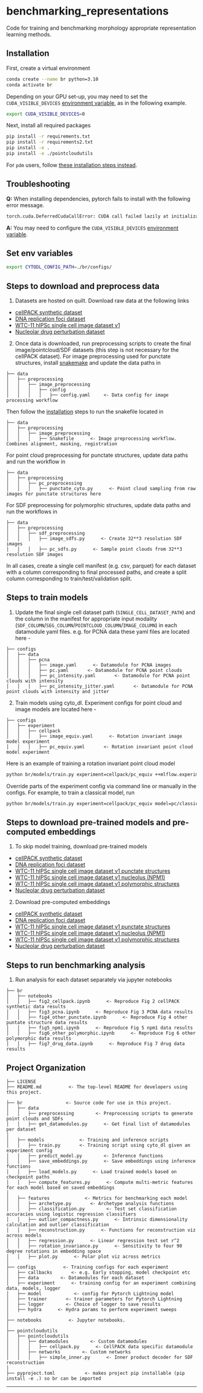 # benchmarking_representations

Code for training and benchmarking morphology appropriate representation learning methods.

## Installation

First, create a virtual environment

```bash
conda create --name br python=3.10
conda activate br
```

Depending on your GPU set-up, you may need to set the `CUDA_VISIBLE_DEVICES` [environment variable](https://developer.nvidia.com/blog/cuda-pro-tip-control-gpu-visibility-cuda_visible_devices/), as in the following example.

```bash
export CUDA_VISIBLE_DEVICES=0
```

Next, install all required packages

```bash
pip install -r requirements.txt
pip install -r requirements2.txt
pip install -e .
pip install -e ./pointcloudutils
```

For `pdm` users, follow [these installation steps instead](./ADVANCED_INSTALLATION.md).

## Troubleshooting
**Q:** When installing dependencies, pytorch fails to install with the following error message.
```bash
torch.cuda.DeferredCudaCallError: CUDA call failed lazily at initialization with error: device >= 0 && device < num_gpus
```

**A:** You may need to configure the `CUDA_VISIBLE_DEVICES` [environment variable](https://developer.nvidia.com/blog/cuda-pro-tip-control-gpu-visibility-cuda_visible_devices/).

## Set env variables

```bash
export CYTODL_CONFIG_PATH=./br/configs/
```

## Steps to download and preprocess data

1. Datasets are hosted on quilt. Download raw data at the following links

* [cellPACK synthetic dataset](https://open.quiltdata.com/b/allencell/tree/aics/morphology_appropriate_representation_learning/cellPACK_single_cell_punctate_structure/)
* [DNA replication foci dataset](https://open.quiltdata.com/b/allencell/packages/aics/nuclear_project_dataset_4)
* [WTC-11 hIPSc single cell image dataset v1](https://staging.allencellquilt.org/b/allencell/tree/aics/hipsc_single_cell_image_dataset/)
* [Nucleolar drug perturbation dataset](https://open.quiltdata.com/b/allencell/tree/aics/NPM1_single_cell_drug_perturbations/)


2. Once data is downloaded, run preprocessing scripts to create the final image/pointcloud/SDF datasets (this step is not necessary for the cellPACK dataset). For image preprocessing used for punctate structures, install [snakemake](https://snakemake.readthedocs.io/en/stable/getting_started/installation.html) and update the data paths in

```
├── data
│   ├── preprocessing
│   │   ├── image_preprocessing
│   │   │   ├── config
│   │   │   │   ├── config.yaml     <- Data config for image processing workflow
```

Then follow the [installation](br/data/preprocessing/image_preprocessing/README.md) steps to run the snakefile located in

```
├── data
│   ├── preprocessing
│   │   ├── image_preprocessing
│   │   │   ├── Snakefile      <- Image preprocessing workflow. Combines alignment, masking, registration
```

For point cloud preprocessing for punctate structures, update data paths and run the workflow in

```
├── data
│   ├── preprocessing
│   │   ├── pc_preprocessing
│   │   │   ├── punctate_cyto.py      <- Point cloud sampling from raw images for punctate structures here
```

For SDF preprocessing for polymorphic structures, update data paths and run the workflows in

```
├── data
│   ├── preprocessing
│   │   ├── sdf_preprocessing
│   │   │   ├── image_sdfs.py      <- Create 32**3 resolution SDF images
│   │   │   ├── pc_sdfs.py      <- Sample point clouds from 32**3 resolution SDF images
```

In all cases, create a single cell manifest (e.g. csv, parquet) for each dataset with a column corresponding to final processed paths, and create a split column corresponding to train/test/validation split.

## Steps to train models

1. Update the final single cell dataset path (`SINGLE_CELL_DATASET_PATH`) and the column in the manifest for appropriate input modality (`SDF_COLUMN`/`SEG_COLUMN`/`POINTCLOUD_COLUMN`/`IMAGE_COLUMN`) in each datamodule yaml files. e.g. for PCNA data these yaml files are located here -

```
├── configs
│   ├── data
│   │   ├── pcna
│   │   │   ├── image.yaml      <- Datamodule for PCNA images
│   │   │   ├── pc.yaml       <- Datamodule for PCNA point clouds
│   │   │   ├── pc_intensity.yaml       <- Datamodule for PCNA point clouds with intensity
│   │   │   ├── pc_intensity_jitter.yaml       <- Datamodule for PCNA point clouds with intensity and jitter
```

2. Train models using cyto_dl. Experiment configs for point cloud and image models are located here -

```
├── configs
│   ├── experiment
│   │   ├── cellpack
│   │   │   ├── image_equiv.yaml      <- Rotation invariant image model experiment
│   │   │   ├── pc_equiv.yaml       <- Rotation invariant point cloud model experiment
```

Here is an example of training a rotation invariant point cloud model

```bash
python br/models/train.py experiment=cellpack/pc_equiv ++mlflow.experiment_name=[EXPERIMENT_NAME] ++mlflow.run_name=[RUN_NAME]
```

Override parts of the experiment config via command line or manually in the configs. For example, to train a classical model, run

```bash
python br/models/train.py experiment=cellpack/pc_equiv model=pc/classical_earthmovers_sphere ++mlflow.experiment_name=[EXPERIMENT_NAME] ++mlflow.run_name=[RUN_NAME]
```

## Steps to download pre-trained models and pre-computed embeddings

1. To skip model training, download pre-trained models

* [cellPACK synthetic dataset](https://open.quiltdata.com/b/allencell/tree/aics/morphology_appropriate_representation_learning/model_checkpoints/cellpack/)
* [DNA replication foci dataset](https://open.quiltdata.com/b/allencell/tree/aics/morphology_appropriate_representation_learning/model_checkpoints/pcna/)
* [WTC-11 hIPSc single cell image dataset v1 punctate structures](https://open.quiltdata.com/b/allencell/tree/aics/morphology_appropriate_representation_learning/model_checkpoints/other_punctate/)
* [WTC-11 hIPSc single cell image dataset v1 nucleolus (NPM1)](https://open.quiltdata.com/b/allencell/tree/aics/morphology_appropriate_representation_learning/model_checkpoints/npm1/)
* [WTC-11 hIPSc single cell image dataset v1 polymorphic structures](https://open.quiltdata.com/b/allencell/tree/aics/morphology_appropriate_representation_learning/model_checkpoints/other_polymorphic/)
* [Nucleolar drug perturbation dataset](https://open.quiltdata.com/b/allencell/tree/aics/morphology_appropriate_representation_learning/model_checkpoints/npm1_perturb/)

2. Download pre-computed embeddings

* [cellPACK synthetic dataset](https://open.quiltdata.com/b/allencell/tree/aics/morphology_appropriate_representation_learning/model_embeddings/cellpack/)
* [DNA replication foci dataset](https://open.quiltdata.com/b/allencell/tree/aics/morphology_appropriate_representation_learning/model_embeddings/pcna/)
* [WTC-11 hIPSc single cell image dataset v1 punctate structures](https://open.quiltdata.com/b/allencell/tree/aics/morphology_appropriate_representation_learning/model_embeddings/other_punctate/)
* [WTC-11 hIPSc single cell image dataset v1 nucleolus (NPM1)](https://open.quiltdata.com/b/allencell/tree/aics/morphology_appropriate_representation_learning/model_embeddings/npm1/)
* [WTC-11 hIPSc single cell image dataset v1 polymorphic structures](https://open.quiltdata.com/b/allencell/tree/aics/morphology_appropriate_representation_learning/model_embeddings/other_polymorphic/)
* [Nucleolar drug perturbation dataset](https://open.quiltdata.com/b/allencell/tree/aics/morphology_appropriate_representation_learning/model_embeddings/npm1_perturb/)

## Steps to run benchmarking analysis

1. Run analysis for each dataset separately via jupyter notebooks

```
├── br
│   ├── notebooks
│   │   ├── fig2_cellpack.ipynb      <- Reproduce Fig 2 cellPACK synthetic data results
│   │   ├── fig3_pcna.ipynb      <- Reproduce Fig 3 PCNA data results
│   │   ├── fig4_other_punctate.ipynb      <- Reproduce Fig 4 other puntate structure data results
│   │   ├── fig5_npm1.ipynb      <- Reproduce Fig 5 npm1 data results
│   │   ├── fig6_other_polymorphic.ipynb      <- Reproduce Fig 6 other polymorphic data results
│   │   ├── fig7_drug_data.ipynb      <- Reproduce Fig 7 drug data results
```

## Project Organization

```
├── LICENSE
├── README.md          <- The top-level README for developers using this project.

├── br                <- Source code for use in this project.
│   ├── data
│   │   ├── preprocessing        <- Preprocessing scripts to generate point clouds and SDFs
│   │   ├── get_datamodules.py      <- Get final list of datamodules per dataset
│
│   ├── models             <- Training and inference scripts
│   │   ├── train.py       <- Training script using cyto_dl given an experiment config
│   │   ├── predict_model.py        <- Inference functions
│   │   ├── save_embeddings.py      <- Save embeddings using inference functions
│   │   ├── load_models.py      <- Load trained models based on checkpoint paths
│   │   ├── compute_features.py      <- Compute multi-metric features for each model based on saved embeddings
│
│   ├── features             <- Metrics for benchmarking each model
│   │   ├── archetype.py       <- Archetype analysis functions
│   │   ├── classification.py        <- Test set classification accuracies using logistic regression classifiers
│   │   ├── outlier_compactness.py      <- Intrinsic dimensionality calculation and outlier classification
│   │   ├── reconstruction.py      <- Functions for reconstruction viz across models
│   │   ├── regression.py      <- Linear regression test set r^2
│   │   ├── rotation_invariance.py      <- Sensitivity to four 90 degree rotations in embedding space
│   │   ├── plot.py      <- Polar plot viz across metrics
│
├── configs          <- Training configs for each experiment
│   ├── callbacks       <- e.g. Early stopping, model checkpoint etc
│   ├── data        <- Datamodules for each dataset
│   ├── experiment      <- training config for an experiment combining data, models, logger
│   ├── model            <- config for Pytorch Lightning model
│   ├── trainer       <- trainer parameters for Pytorch Lightning
│   ├── logger        <- Choice of logger to save results
│   ├── hydra      <- Hydra params to perform experiment sweeps
│
├── notebooks          <- Jupyter notebooks.
│
├── pointcloudutils
│   ├── pointcloudutils
│   │   ├── datamodules        <- Custom datamodules
│   │   │   ├── cellpack.py      <- CellPACK data specific datamodule
│   │   ├── networks        <- Custom networks
│   │   │   ├── simple_inner.py      <- Inner product decoder for SDF reconstruction
│
├── pyproject.toml           <- makes project pip installable (pip install -e .) so br can be imported
```

______________________________________________________________________

